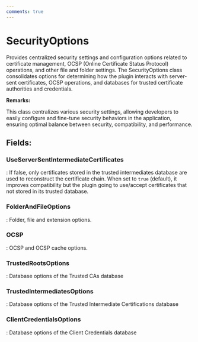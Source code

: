 ```yaml
---
comments: true
---
```

# SecurityOptions

Provides centralized security settings and configuration options related to certificate management,  OCSP (Online Certificate Status Protocol) operations, and other file and folder settings. The  SecurityOptions class consolidates options for determining how the plugin interacts  with server-sent certificates, OCSP operations, and databases for trusted certificate authorities and credentials. 

**Remarks:**

This class centralizes various security settings, allowing developers to easily configure and fine-tune  security behaviors in the application, ensuring optimal balance between security, compatibility, and performance. 

## **Fields**:
### **UseServerSentIntermediateCertificates**
: If false, only certificates stored in the trusted intermediates database are used to reconstruct the certificate chain.  When set to `true` (default), it improves compatibility but the plugin going to use/accept certificates that not stored in its trusted database. 
### **FolderAndFileOptions**
: Folder, file and extension options. 
### **OCSP**
: OCSP and OCSP cache options. 
### **TrustedRootsOptions**
: Database options of the Trusted CAs database 
### **TrustedIntermediatesOptions**
: Database options of the Trusted Intermediate Certifications database 
### **ClientCredentialsOptions**
: Database options of the Client Credentials database 